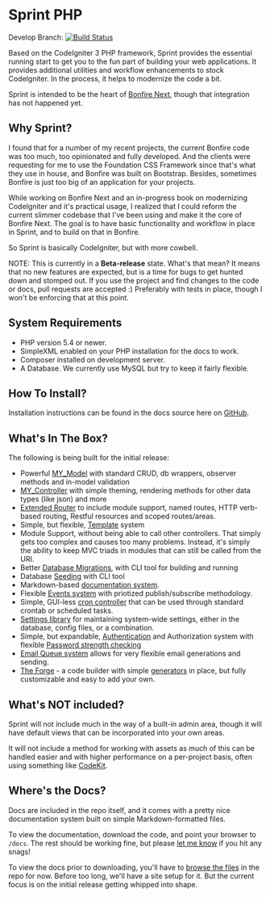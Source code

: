 # Sprint PHP

Develop Branch: [![Build Status](https://travis-ci.org/ci-bonfire/Sprint.svg?branch=develop)](https://travis-ci.org/ci-bonfire/Sprint)

Based on the CodeIgniter 3 PHP framework, Sprint provides the essential running start to get you to the fun part of building your web applications. It provides additional utilities and workflow enhancements to stock CodeIgniter. In the process, it helps to modernize the code a bit. 

Sprint is intended to be the heart of [Bonfire Next](https://github.com/ci-bonfire/Bonfire-Next), though that integration has not happened yet. 

## Why Sprint?
I found that for a number of my recent projects, the current Bonfire code was too much, too opinionated and fully developed. And the clients were requesting for me to use the Foundation CSS Framework since that's what they use in house, and Bonfire was built on Bootstrap. Besides, sometimes Bonfire is just too big of an application for your projects. 

While working on Bonfire Next and an in-progress book on modernizing CodeIgniter and it's practical usage,  I realized that I could reform the current slimmer codebase that I've been using and make it the core of Bonfire Next. The goal is to have basic functionality and workflow in place in Sprint, and to build on that in Bonfire. 

So Sprint is basically CodeIgniter, but with more cowbell.

NOTE: This is currently in a **Beta-release** state. What's that mean? It means that no new features are expected, but is a time for bugs to get hunted down and stomped out. If you use the project and find changes to the code or docs, pull requests are accepted :) Preferably with tests in place, though I won't be enforcing that at this point.

## System Requirements

- PHP version 5.4 or newer.
- SimpleXML enabled on your PHP installation for the docs to work.
- Composer installed on development server.
- A Database. We currently use MySQL but try to keep it fairly flexible.

## How To Install?

Installation instructions can be found in the docs source here on [GitHub](https://github.com/ci-bonfire/Sprint/blob/develop/myth/_docs_src/installation.md).

## What's In The Box?

The following is being built for the initial release:

* Powerful [MY_Model](https://github.com/ci-bonfire/Sprint/blob/develop/myth/_docs_src/general/models.md) with standard CRUD, db wrappers, observer methods and in-model validation
* [MY_Controller](https://github.com/ci-bonfire/Sprint/blob/develop/myth/_docs_src/general/controllers.md) with simple theming, rendering methods for other data types (like json) and more
* [Extended Router](https://github.com/ci-bonfire/Sprint/blob/develop/myth/_docs_src/general/routes.md) to include module support, named routes, HTTP verb-based routing, Restful resources and scoped routes/areas.
* Simple, but flexible, [Template](https://github.com/ci-bonfire/Sprint/blob/develop/myth/_docs_src/general/themes.md) system
* Module Support, without being able to call other controllers. That simply gets too complex and causes too many problems. Instead, it's simply the ability to keep MVC triads in modules that can still be called from the URI.
* Better [Database Migrations](https://github.com/ci-bonfire/Sprint/blob/develop/myth/_docs_src/database/migrations.md), with CLI tool for building and running
* Database [Seeding](https://github.com/ci-bonfire/Sprint/blob/develop/myth/_docs_src/database/seeding.md) with CLI tool
* Markdown-based [documentation system](https://github.com/ci-bonfire/Sprint/blob/develop/myth/_docs_src/writing_docs.md).
* Flexible [Events system](https://github.com/ci-bonfire/Sprint/blob/develop/myth/_docs_src/general/events.md) with priotized publish/subscribe methodology.
* Simple, GUI-less [cron controller](https://github.com/ci-bonfire/Sprint/blob/develop/myth/_docs_src/general/cronjobs.md) that can be used through standard crontab or scheduled tasks.
* [Settings library](https://github.com/ci-bonfire/Sprint/blob/develop/myth/_docs_src/general/settings.md) for maintaining system-wide settings, either in the database, config files, or a combination.
* Simple, but expandable, [Authentication](https://github.com/ci-bonfire/Sprint/blob/develop/myth/_docs_src/security/authentication.md) and Authorization system with flexible [Password strength checking](https://github.com/ci-bonfire/Sprint/blob/develop/myth/_docs_src/security/passwords.md)
* [Email Queue system](https://github.com/ci-bonfire/Sprint/blob/develop/myth/_docs_src/general/email.md) allows for very flexible email generations and sending. 
* [The Forge](https://github.com/ci-bonfire/Sprint/blob/develop/myth/_docs_src/forge/overview.md) - a code builder with simple [generators](https://github.com/ci-bonfire/Sprint/blob/develop/myth/_docs_src/forge/generators.md) in place, but fully customizable and easy to add your own.


## What's NOT included?

Sprint will not include much in the way of a built-in admin area, though it will have default views that can be incorporated into your own areas.

It will not include a method for working with assets as much of this can be handled easier and with higher performance on a per-project basis, often using something like [CodeKit](http://incident57.com/codekit/).

## Where's the Docs?
Docs are included in the repo itself, and it comes with a pretty nice documentation system built on simple Markdown-formatted files. 

To view the documentation, download the code, and point your browser to `/docs`. The rest should be working fine, but please [let me know](https://github.com/ci-bonfire/Sprint/issues) if you hit any snags! 

To view the docs prior to downloading, you'll have to [browse the files](https://github.com/ci-bonfire/Sprint/tree/develop/myth/_docs_src) in the repo for now. Before too long, we'll have a site setup for it. But the current focus is on the initial release getting whipped into shape. 
